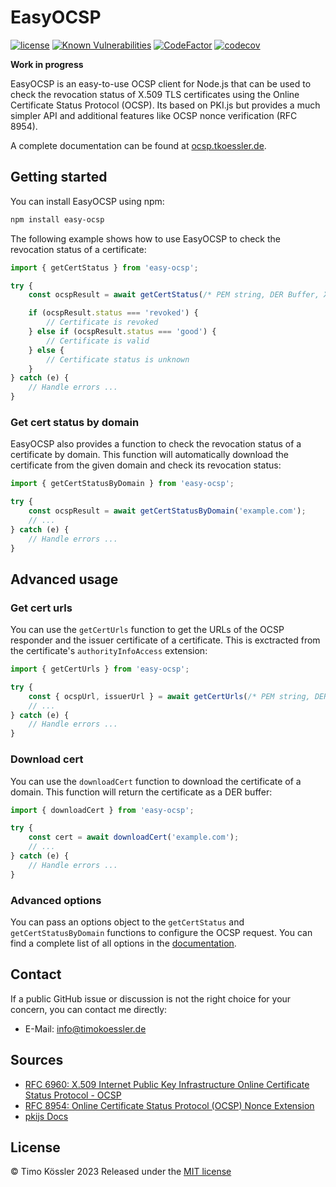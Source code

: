 # EasyOCSP

[![license](https://badgen.net/github/license/timokoessler/easy-ocsp)](https://github.com/timokoessler/easy-ocsp/blob/main/LICENSE)
[![Known Vulnerabilities](https://snyk.io/test/github/timokoessler/easy-ocsp/badge.svg)](https://snyk.io/test/github/timokoessler/easy-ocsp)
[![CodeFactor](https://www.codefactor.io/repository/github/timokoessler/easy-ocsp/badge)](https://www.codefactor.io/repository/github/timokoessler/easy-ocsp)
[![codecov](https://codecov.io/gh/timokoessler/easy-ocsp/graph/badge.svg?token=Q64CL70F8E)](https://codecov.io/gh/timokoessler/easy-ocsp)

**Work in progress**

EasyOCSP is an easy-to-use OCSP client for Node.js that can be used to check the revocation status of X.509 TLS certificates using the Online Certificate Status Protocol (OCSP). Its based on PKI.js but provides a much simpler API and additional features like OCSP nonce verification (RFC 8954).

A complete documentation can be found at [ocsp.tkoessler.de](https://ocsp.tkoessler.de).

## Getting started

You can install EasyOCSP using npm:

```sh
npm install easy-ocsp
```

The following example shows how to use EasyOCSP to check the revocation status of a certificate:

```typescript
import { getCertStatus } from 'easy-ocsp';

try {
    const ocspResult = await getCertStatus(/* PEM string, DER Buffer, X509Certificate */);

    if (ocspResult.status === 'revoked') {
        // Certificate is revoked
    } else if (ocspResult.status === 'good') {
        // Certificate is valid
    } else {
        // Certificate status is unknown
    }
} catch (e) {
    // Handle errors ...
}
```

### Get cert status by domain

EasyOCSP also provides a function to check the revocation status of a certificate by domain. This function will automatically download the certificate from the given domain and check its revocation status:

```typescript
import { getCertStatusByDomain } from 'easy-ocsp';

try {
    const ocspResult = await getCertStatusByDomain('example.com');
    // ...
} catch (e) {
    // Handle errors ...
}
```

## Advanced usage

### Get cert urls

You can use the `getCertUrls` function to get the URLs of the OCSP responder and the issuer certificate of a certificate. This is exctracted from the certificate's `authorityInfoAccess` extension:

```typescript
import { getCertUrls } from 'easy-ocsp';

try {
    const { ocspUrl, issuerUrl } = await getCertUrls(/* PEM string, DER Buffer, X509Certificate */);
    // ...
} catch (e) {
    // Handle errors ...
}
```

### Download cert

You can use the `downloadCert` function to download the certificate of a domain. This function will return the certificate as a DER buffer:

```typescript
import { downloadCert } from 'easy-ocsp';

try {
    const cert = await downloadCert('example.com');
    // ...
} catch (e) {
    // Handle errors ...
}
```

### Advanced options

You can pass an options object to the `getCertStatus` and `getCertStatusByDomain` functions to configure the OCSP request. You can find a complete list of all options in the [documentation](https://ocsp.tkoessler.de/types/OCSPStatusConfig.html).

## Contact

If a public GitHub issue or discussion is not the right choice for your concern, you can contact me directly:

-   E-Mail: [info@timokoessler.de](mailto:info@timokoessler.de)

## Sources

-   [RFC 6960: X.509 Internet Public Key Infrastructure Online Certificate Status Protocol - OCSP](https://datatracker.ietf.org/doc/html/rfc6960)
-   [RFC 8954: Online Certificate Status Protocol (OCSP) Nonce Extension](https://datatracker.ietf.org/doc/html/rfc8954)
-   [pkijs Docs](https://pkijs.org/docs/index.html)

## License

© Timo Kössler 2023
Released under the [MIT license](https://github.com/timokoessler/easy-ocsp/blob/main/LICENSE)
